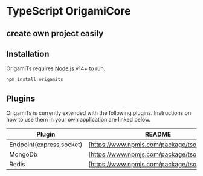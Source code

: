 # TypeScript OrigamiCore
## create own project easily


## Installation

OrigamiTs requires [Node.js](https://nodejs.org/) v14+ to run.

```sh
npm install origamits
```

## Plugins

OrigamiTs is currently extended with the following plugins.
Instructions on how to use them in your own application are linked below.

| Plugin | README |
| ------ | ------ |
| Endpoint(express,socket) | [https://www.npmjs.com/package/tsoriendpoint] | 
| MongoDb | [https://www.npmjs.com/package/tsorimongo] | 
| Redis | [https://www.npmjs.com/package/tsoriredis] | 

